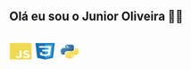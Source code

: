 ## Olá eu sou o Junior Oliveira 👨‍💻


<div style="display: inline_block"><br>
  <img align="center" alt="junin-Js" height="30" width="40" src="https://raw.githubusercontent.com/devicons/devicon/master/icons/javascript/javascript-plain.svg">
  <img align="center" alt="junin-CSS" height="30" width="40" src="https://raw.githubusercontent.com/devicons/devicon/master/icons/css3/css3-original.svg">
  <img align="center" alt="junin-Python" height="30" width="40" src="https://raw.githubusercontent.com/devicons/devicon/master/icons/python/python-original.svg">
</div>
  
  ##


